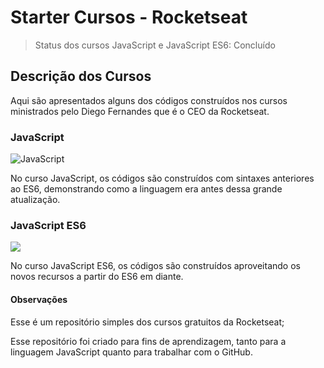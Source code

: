 # Starter Cursos - Rocketseat

> Status dos cursos JavaScript e JavaScript ES6: Concluído

## Descrição dos Cursos

Aqui são apresentados alguns dos códigos construídos nos cursos ministrados pelo Diego Fernandes que é o CEO da Rocketseat.

### JavaScript
![JavaScript](https://github.com/Xande098/images/blob/master/img_JS_courseStarter.png)

No curso JavaScript, os códigos são construídos com sintaxes anteriores ao ES6, demonstrando como a linguagem era antes dessa grande atualização.

### JavaScript ES6
![](https://github.com/Xande098/images/blob/master/img_ES6_courseStarter.png)

No curso JavaScript ES6, os códigos são construídos aproveitando os novos recursos a partir do ES6 em diante.


#### Observações
Esse é um repositório simples dos cursos gratuitos da Rocketseat;

Esse repositório foi criado para fins de aprendizagem, tanto para a linguagem JavaScript quanto para trabalhar com o GitHub.
